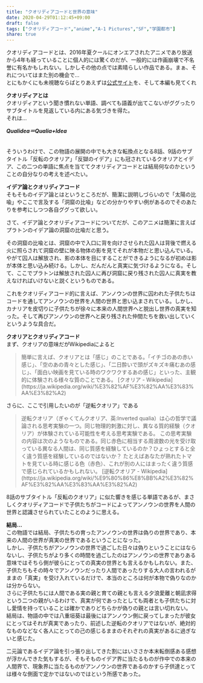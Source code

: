 ```yaml
---
title: "クオリディアコードと世界の意味"
date: 2020-04-29T01:12:45+09:00
draft: false
tags: ["クオリディアコード","anime","A-1 Pictures","SF","学園都市"]
share: true
---
```

クオリディアコードとは、2016年夏クールにオンエアされたアニメであり放送から4年も経っていることに個人的には驚くのだが、一般的には作画崩壊で不名誉に有名かもしれない。しかしその他の点では素晴らしい作品である。まぁ、それについてはまた別の機会で...  
とにもかくにも未視聴ならばとりあえずは[公式サイト](https://qualidea.jp/)を、そして本編も見てくれ

**クオリディアとは**  
クオリディアという聞き慣れない単語、調べても語義が出てこないがググったりサブタイトルを見返している内にある気づきを得た。  
それは...  

***Qualidea＝Qualia+Idea***  
　  

そういうわけで、この物語の展開の中でも大きな転換点となる8話、9話のサブタイトル「反転のクオリア」「反獄のイデア」にも冠されているクオリアとイデア、この二つの単語に焦点を当ててクオリディアコードとは結局何なのかということの自分なりの考えを述べたい。

**イデア論とクオリディアコード**  
そもそものイデア論とはというところだが、簡潔に説明しづらいので「太陽の比喩」やここで言及する「洞窟の比喩」などの分かりやすい例があるのでそのあたりを参考にしつつ各自ググって欲しい。

さて、イデア論とクオリディアコードについてだが、このアニメは簡潔に言えばプラトンのイデア論の洞窟の比喩だと思う。

その洞窟の比喩とは、洞窟の中で入口に背を向けさせられた囚人は背後で燃える火に照らされて洞窟の壁に映る物体の影を見てそれが本物だと思い込んでいる。やがて囚人は解放され、影の本体を目にすることができるようになるが初めは影が本体と思い込み続ける。しかし、だんだんと真実に気づけるようになる。そして、ここでプラトンは解放された囚人に再び洞窟に戻り残された囚人に真実を教えなければいけないと説くというものである。

これをクオリディアコード的に言えば、アンノウンの世界に囚われた子供たちはコードを通してアンノウンの世界を人間の世界と思い込まされている。しかし、カナリアを皮切りに子供たちが徐々に本来の人間世界へと脱出し世界の真実を知った。そして再びアンノウンの世界へと戻り残された仲間たちを救い出していくというような具合だ。

**クオリアとクオリディアコード**  
まず、クオリアの意味だがWikipediaによると  
 <blockquote>簡単に言えば、クオリアとは「感じ」のことである。「イチゴのあの赤い感じ」、「空のあの青々とした感じ」、「二日酔いで頭がズキズキ痛むあの感じ」、「面白い映画を見ている時のワクワクするあの感じ」といった、主観的に体験される様々な質のことである。  
 [クオリア - Wikipedia](https://ja.wikipedia.org/wiki/%E3%82%AF%E3%82%AA%E3%83%AA%E3%82%A2)</blockquote>   

さらに、ここで引用したいのが「逆転クオリア」である
<blockquote> 逆転クオリア（ぎゃくてんクオリア、英:Inverted qualia）は心の哲学で議論される思考実験の一つ。同じ物理的刺激に対し、異なる質的経験（クオリア）が体験されている可能性を考える思考実験である。  
この思考実験の内容は次のようなものである。同じ赤色に相当する周波数の光を受け取っている異なる人間は、同じ質感を経験しているのか？ひょっとすると全く違う質感を経験しているのではないか？  
たとえばあなたが熟れたトマトを見ている時に感じる色（赤色）、これが別の人にはまったく違う質感で感じられているかもしれない。  
[逆転クオリア - Wikipedia](https://ja.wikipedia.org/wiki/%E9%80%86%E8%BB%A2%E3%82%AF%E3%82%AA%E3%83%AA%E3%82%A2)</blockquote>

8話のサブタイトル「反転のクオリア」に似た響きを感じる単語であるが、まさしくクオリディアコードで子供たちがコードによってアンノウンの世界を人間の世界と認識させられていたことのように思える。

**結局...**  
この物語では結局、子供たちの育ったアンノウンの世界は偽りの世界であり、本来の人間の世界が真実の世界であるということになった。  
しかし、子供たちがアンノウンの世界で過ごした日々は偽りということにはならないし、子供たちがより多くの時間を過ごしたのはアンノウンの世界でありある意味ではそちら側が彼らにとっての真実の世界とも言えるかもしれない。また、子供たちもその時々でアンノウンだったり人間であったりする大人の言われるがままの「真実」を受け入れているだけで、本当のところは何が本物で偽りなのかは分からない。  
さらに子供たちには人間である実の親と育ての親とも言える夕浪愛離と朝凪求得という二つの親がいるわけで、真実が何であったとしても両者とも子供たちに対し愛情を持っていることは確かでありどちらかが偽りの親とは言い切れない。  
結局は、物語の中では八重垣葵は最後にはアンノウン側に戻ってしまったが彼女にとってはそれが真実であったり、前述した逆転のクオリアではないが、絶対的なものなどなく各人にとっての己の感じるままのそれぞれの真実があるに過ぎないと感じた。

二元論であるイデア論を引っ張り出してきた割にはいささか本末転倒感ある感想が浮かんできた気もするが、そもそものイデア界に当たるものが作中での本来の人間界で、現象界に当たるものがアンノウンの世界であるのかすら子供達とっては様々な側面で定かではないのではという所感であった。